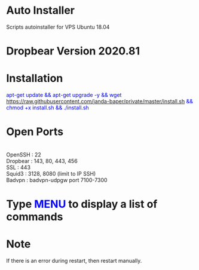 # Auto Installer

Scripts autoinstaller for VPS Ubuntu 18.04

# Dropbear Version 2020.81

# Installation

<font color='#0000FF'>apt-get update && apt-get upgrade -y && wget https://raw.githubusercontent.com/janda-baper/private/master/install.sh && chmod +x install.sh && ./install.sh</font>

# Open Ports

<br>OpenSSH : 22
<br>Dropbear : 143, 80, 443, 456
<br>SSL : 443
<br>Squid3 : 3128, 8080 (limit to IP SSH)
<br>Badvpn : badvpn-udpgw port 7100-7300

# Type <font color='#0000FF'>MENU</font> to display a list of commands

# Note

If there is an error during restart, then restart manually.
